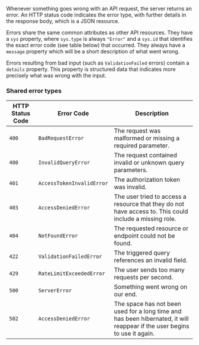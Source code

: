 Whenever something goes wrong with an API request, the server returns an error. An HTTP status code indicates the error type, with further details in the response body, which is a JSON resource.

Errors share the same common attributes as other API resources. They have a `sys` property, where `sys.type` is always `"Error"` and a `sys.id` that identifies the exact error code (see table below) that occurred. They always have a `message` property which will be a short description of what went wrong.

Errors resulting from bad input (such as `ValidationFailed` errors) contain a `details` property. This property is structured data that indicates more precisely what was wrong with the input.

### Shared error types

HTTP Status Code |Error Code       |Description
-------------------|-----------------|----------------------------------------------------------------------------------
`400`|`BadRequestError`|The request was malformed or missing a required parameter.
`400`|`InvalidQueryError`|The request contained invalid or unknown query parameters.
`401`|`AccessTokenInvalidError`|The authorization token was invalid.
`403`|`AccessDeniedError`|The user tried to access a resource that they do not have access to. This could include a missing role.
`404`|`NotFoundError`|The requested resource or endpoint could not be found.
`422`|`ValidationFailedError`|The triggered query references an invalid field.
`429`|`RateLimitExceededError`|The user sends too many requests per second.
`500`|`ServerError`|Something went wrong on our end.
`502`|`AccessDeniedError`|The space has not been used for a long time and has been hibernated, it will reappear if the user begins to use it again.
